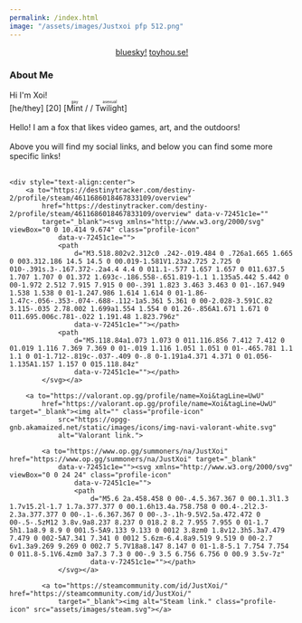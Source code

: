 ```yaml
---
permalink: /index.html
image: "/assets/images/Justxoi pfp 512.png"
---
```

<link rel="shortcut icon" type="image/x-icon" href="favicon.ico">
<link rel="stylesheet" type="text/css" href="_sass/jekyll-theme-cayman.scss">


<div class="row" style="text-align:center">
    <a href="https://www.twitter.com/JustXoi" class="btn" target="_blank"><img alt="" class="profile-icon"
            src="assets/images/Logo white.svg"></a>

</div>
<div style="text-align:center">
    <a href="https://bsky.app/profile/xoi.gay">bluesky!</a>
    <a href="https://toyhou.se/14524922.soul">toyhou.se!</a>
</div>

<body>
    <div style="text-align:left">
        <h3>
            About Me
        </h3>
    </div>
    Hi I'm Xoi! <br>
    [he/they] [20] [<span class="mint-gradient-text"><ruby>Mint<rt>gay</rt></ruby></span> / / <span
        class="twilight-gradient-text"><ruby>Twilight<rt>asexual</rt></ruby></span>]<br>
    <br>
    Hello! I am a fox that likes video games, art, and the outdoors! <br>
    <br>
    Above you will find my social links, and below you can find some more specific links!
    <br><br>

    <div style="text-align:center">
        <a to="https://destinytracker.com/destiny-2/profile/steam/4611686018467833109/overview"
            href="https://destinytracker.com/destiny-2/profile/steam/4611686018467833109/overview" data-v-72451c1e=""
            target="_blank"><svg xmlns="http://www.w3.org/2000/svg" viewBox="0 0 10.414 9.674" class="profile-icon"
                data-v-72451c1e="">
                <path
                    d="M3.518.802v2.312c0 .242-.019.484 0 .726a1.665 1.665 0 003.312.186 14.5 14.5 0 00.019-1.581V1.23a2.725 2.725 0 010-.391s.3-.167.372-.2a4.4 4.4 0 011.1-.577 1.657 1.657 0 011.637.5 1.707 1.707 0 01.372 1.693c-.186.558-.651.819-1.1 1.135a5.442 5.442 0 00-1.972 2.512 7.915 7.915 0 00-.391 1.823 3.463 3.463 0 01-.167.949 1.538 1.538 0 01-1.247.986 1.614 1.614 0 01-1.86-1.47c-.056-.353-.074-.688-.112-1a5.361 5.361 0 00-2.028-3.591C.82 3.115-.035 2.78.002 1.699a1.554 1.554 0 01.26-.856A1.671 1.671 0 011.695.006c.781-.022 1.191.48 1.823.796z"
                    data-v-72451c1e=""></path>
                <path
                    d="M5.118.84a1.073 1.073 0 011.116.856 7.412 7.412 0 01.019 1.116 7.369 7.369 0 01-.019 1.116 1.051 1.051 0 01-.465.781 1.1 1.1 0 01-1.712-.819c-.037-.409 0-.8 0-1.191a4.371 4.371 0 01.056-1.135A1.157 1.157 0 015.118.84z"
                    data-v-72451c1e=""></path>
            </svg></a>

        <a to="https://valorant.op.gg/profile/name=Xoi&tagLine=UwU"
            href="https://valorant.op.gg/profile/name=Xoi&tagLine=UwU" target="_blank"><img alt="" class="profile-icon"
                src="https://opgg-gnb.akamaized.net/static/images/icons/img-navi-valorant-white.svg"
                alt="Valorant link.">

            <a to="https://www.op.gg/summoners/na/JustXoi" href="https://www.op.gg/summoners/na/JustXoi" target="_blank"
                data-v-72451c1e=""><svg xmlns="http://www.w3.org/2000/svg" viewBox="0 0 24 24" class="profile-icon"
                    data-v-72451c1e="">
                    <path
                        d="M5.6 2a.458.458 0 00-.4.5.367.367 0 00.1.3l1.3 1.7v15.2l-1.7 1.7a.377.377 0 00.1.6h13.4a.758.758 0 00.4-.2l2.3-2.3a.377.377 0 00-.1-.6.367.367 0 00-.3-.1h-9.5V2.5a.472.472 0 00-.5-.5zM12 3.8v.9a8.237 8.237 0 018.2 8.2 7.955 7.955 0 01-1.7 5h1.1a8.9 8.9 0 001.5-5A9.133 9.133 0 0012 3.8zm0 1.8v12.3h5.3a7.479 7.479 0 002-5A7.341 7.341 0 0012 5.6zm-6.4.8a9.519 9.519 0 00-2.7 6v1.3a9.269 9.269 0 002.7 5.7V18a8.147 8.147 0 01-1.8-5.1 7.754 7.754 0 011.8-5.1V6.4zm0 3a7.3 7.3 0 00-.9 3.5 6.756 6.756 0 00.9 3.5v-7z"
                        data-v-72451c1e=""></path>
                </svg></a>

            <a to="https://steamcommunity.com/id/JustXoi/" href="https://steamcommunity.com/id/JustXoi/"
                target="_blank"><img alt="Steam link." class="profile-icon" src="assets/images/steam.svg"></a>

